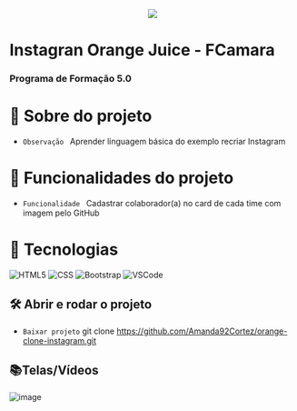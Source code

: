 <p align="center">
   <img src="http://img.shields.io/static/v1?label=STATUS&message=FINALIZADA&color=RED&style=for-the-badge" #vitrinedev/>
</p>

<h1>Instagran Orange Juice - FCamara</h1>
<h3>Programa de Formação 5.0</h3>

# :pushpin: Sobre do projeto
- `Observação ` Aprender linguagem básica do exemplo recriar Instagram

# :hammer: Funcionalidades do projeto
- `Funcionalidade ` Cadastrar colaborador(a) no card de cada time com imagem pelo GitHub

# :bookmark_tabs: Tecnologias
![HTML5](https://img.shields.io/badge/HTML-e06b12?style=for-the-badge&logo=html5&logoColor=white)
![CSS](https://img.shields.io/badge/CSS-1283e0?&style=for-the-badge&logo=css3&logoColor=white)
![Bootstrap](https://img.shields.io/badge/bootstrap-%23563D7C.svg?style=for-the-badge&logo=bootstrap&logoColor=white)
![VSCode](https://img.shields.io/badge/-VSCode-007ACC?style=for-the-badge&logo=visual-studio-code&logoColor=white)

## 🛠️ Abrir e rodar o projeto
- `Baixar projeto` git clone https://github.com/Amanda92Cortez/orange-clone-instagram.git

## 📚Telas/Vídeos
![image](https://github.com/Amanda92Cortez/orange-clone-instagram/assets/19363871/5af66307-68b5-4496-b5dc-a198ee4ac386)
